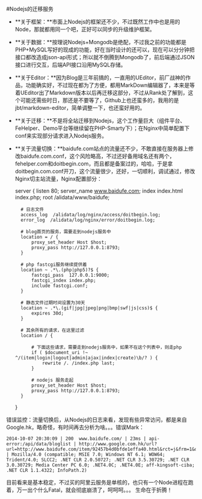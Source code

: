 #Nodejs的迁移服务


+ **关于框架：**市面上Nodejs的框架还不少，不过既然工作中也是用的Node，那就都用同一个吧，正好可以同步的升级维护框架。

+ **关于数据：**按理说Nodejs+Mongodb是绝配，不过我之前的功能都是PHP+MySQL写好的现成的功能，好在当时设计的还可以，现在可以分分钟把接口都改造成json-api形式；所以就不倒腾到Mongodb了，前后端通过JSON接口进行交互，后端API接口沿用MySQL存储。

+ **关于Editor：**因为Blog是三年前搞的，一直用的UEditor，前厂战神的作品，功能确实好，不过现在都为了方便，都用MarkDown编辑器了，本来是等着UEditor出了Markdown版本以后再迁移这部分，不过从Rank处了解到，这个可能还需些时日，那还是不要等了，Github上也还蛮多的，我用的是jbt/markdown-editor，简单调整一下，也还蛮好用的。

+ **关于迁移：**不是将全站迁移到Nodejs，这个工作量巨大（组件平台、FeHelper、Demo平台等继续留在PHP-Smarty下）；在Nginx中简单配置下conf来实现部分请求进入Nodejs服务。

+ **关于流量切换：**baidufe.com站点的流量还不少，不敢直接在服务器上修改baidufe.com.conf，这个风险略高，不过还好备用域名还有两个，fehelper.com和doitbegin.com，而且都是备案过的，哈哈，于是拿doitbegin.com.conf开刀，这个流量很少，还好，一切顺利，调试通过，修改Nginx切主站流量，Nginx配置部分：

	server {
	    listen       80;
	    server_name  www.baidufe.com;
	    index index.html index.php;
	    root /alidata/www/baidufe;

	    # 日志文件
	    access_log  /alidata/log/nginx/access/doitbegin.log;
	    error_log  /alidata/log/nginx/error/doitbegin.log;

	    # blog首页的服务，需要走到nodejs服务中
	    location = / {
	        proxy_set_header Host $host;
	        proxy_pass http://127.0.0.1:8793;
	    }

	    # php fastcgi服务继续提供着
	    location ~ .*\.(php|php5)?$ {
	        fastcgi_pass  127.0.0.1:9000;
	        fastcgi_index index.php;
	        include fastcgi.conf;
	    }

	    # 静态文件过期时间设置为30天
	    location ~ .*\.(gif|jpg|jpeg|png|bmp|swf|js|css)$ {
	        expires 30d;
	    }

	    # 其余所有的请求，在这里过滤
	    location / {

	        # 下面这些请求，需要走到nodejs服务中，如果不在这个列表中，则走php
	        if ( $document_uri !~ ^/(item|login|logout|admin|ajax|index|create)\b/? ) {
	            rewrite /. /index.php last;
	        }

	        # nodejs 服务走起
	        proxy_set_header Host $host;
	        proxy_pass http://127.0.0.1:8793;
	    }
	}

错误监控：流量切换后，从Nodejs的日志来看，发现有些异常访问，都是来自Google.hk，略奇怪，有时间再去分析为啥。。。错误Mark：

	2014-10-07 20:30:09 | 200  www.baidufe.com/ | 23ms | api-error:/api/data/bloglist | http://www.google.com.hk/url?url=http://www.baidufe.com/item/92457b4d0bfde1effa40.html&rct=j&frm=1&q=&esrc=s&sa=U&ei=ytwzVNqiOIHloATixIK4BA&ved=0CBMQFjAA&usg=AFQjCNFJJlCWxVSG91U_x6rg1BiLSjkfzw | Mozilla/4.0 (compatible; MSIE 7.0; Windows NT 6.1; WOW64; Trident/4.0; SLCC2; .NET CLR 2.0.50727; .NET CLR 3.5.30729; .NET CLR 3.0.30729; Media Center PC 6.0; .NET4.0C; .NET4.0E; aff-kingsoft-ciba; .NET CLR 1.1.4322; InfoPath.2)

目前看来是基本稳定，不过买的阿里云服务是单核的，也只有一个Node进程在跑着，万一出个什么Fatal，就会彻底崩溃了，呵呵呵。。。
生命在于折腾！